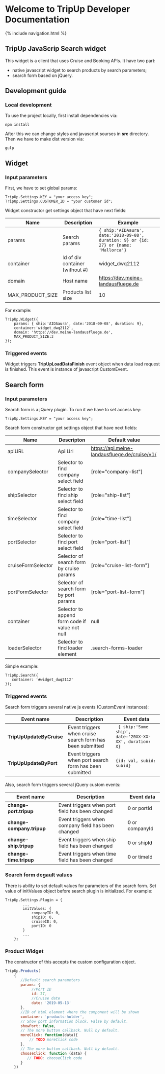 # Welcome to TripUp Developer Documentation

{% include navigation.html %}

## TripUp JavaScrip Search widget

This widget is a client that uses Cruise and Booking APIs. It have two part: 
- native javascript widget to search products by search parameters;
- search form based on jQuery. 

## Development guide

### Local development
To use the project locally, first install dependencies via: 
```shell
npm install 
```
After this we can change styles and javascript sourses in **src** directory. Then we have to make dist version via:
```shell
gulp
```

## Widget
### Input parameters
First, we have to set global params:
```
TripUp.Settings.KEY = "your access key";
TripUp.Settings.CUSTOMER_ID = "your customer id";
```
Widget constructor get settings object that have next fields:

| Name|  Description | Example
|--|--|--|
| params | Search params | ```{ ship:'AIDAaura', date:'2018-09-08', duration: 9} or {id: 27} or {name: 'Mallorca'}```
| container | Id of div container (without #)  | widget_dwq2112
| domain |  Host name |https://dev.meine-landausfluege.de
| MAX_PRODUCT_SIZE | Products list size | 10
For example:
```
TripUp.Widget({
    params: { ship:'AIDAaura', date:'2018-09-08', duration: 9},
    container:'widget_dwq2112',
    domain: 'https://dev.meine-landausfluege.de',
    MAX_PRODUCT_SIZE:3
});
```
### Triggered events

Widget triggers **TripUpLoadDataFinish** event object when data load request is finished. This event is instance of javascript CustomEvent.

## Search form
### Input parameters
Search form is a jQuery plugin. To run it we have to set access key:
```
TripUp.Settings.KEY = "your access key";
```
Search form constructor get settings object that have next fields:

| Name | Descripton  | Default value | 
|--|--|--|
|apiURL|Api Url| https://api.meine-landausfluege.de/cruise/v1/|
|companySelector| Selector to find company select  field|[role="company-list"]|
|shipSelector| Selector to find ship select field|[role="ship-list"]|
|timeSelector|Selector to find company select field|[role="time-list"]|
|portSelector|Selector to find port select field|[role="port-list"]|
|cruiseFormSelector| Selector of search form by cruise params | [role="cruise-list-form"]|
|portFormSelector|Selector of search form by port params|[role="port-list-form"]|
|container| Selector to append form code if value not null| null|
|loaderSelector|Selector to find loader element|.search-forms-loader |
Simple example:
```
TripUp.Search({
   container: '#widget_dwq2112'
});
```

### Triggered events

Search  form triggers several  native js events (CustomEvent instances): 

|Event name|  Description | Event data |
|--|--|--|
|**TripUpUpdateByCruise** | Event triggers when cruise search form has been submitted |``` { ship:'Some ship', date:'20XX-XX-XX', duration: X}```|
|**TripUpUpdateByPort**|Event triggers when port search form has been submitted|```{id: val, subid: subid}```|

Also, search  form triggers several  jQuery custom events: 

|Event name|  Description | Event data |
|--|--|--|
|**change-port.tripup** | Event triggers when port field has been changed |0 or portId|
|**change-company.tripup**|Event triggers when company field has been changed|0 or companyId|
|**change-ship.tripup**|Event triggers when ship field has been changed|0 or shipId|
|**change-time.tripup**|Event triggers when time field has been changed|0 or timeId|

### Search form degault values

There is ability to set default values for parameters of the search form. Set value of initValues object  before search plugin is initialized. For example:
```
TripUp.Settings.Plugin = {
        ...
        initValues: {
            companyID: 0,
            shipID: 0,
            cruiseID: 0,
            portID: 0
        }
        ...
    };
```
### Product Widget

The constructor of this accepts the custom configuration object.
```js
TripUp.Products(
    {
       //Default search parameters
       params: { 
            //Port ID
            id: 27, 
            //Cruise date
            date: '2019-05-13' 
       },
       //ID of html element where the component will be shown
       container: 'products-holder',
       // Show port information block. False by default.
       showPort: false, 
       // The more button callback. Null by default.
       moreClick: function(data){
           // TODO moreClick code
       },
       // The more button callback. Null by default.
       chooseClick: function (data) {
          // TODO: chooseClick code
       }
    })
```
 

